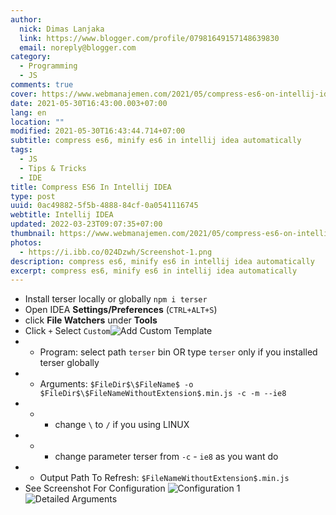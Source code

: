 ```yaml
---
author:
  nick: Dimas Lanjaka
  link: https://www.blogger.com/profile/07981649157148639830
  email: noreply@blogger.com
category:
  - Programming
  - JS
comments: true
cover: https://www.webmanajemen.com/2021/05/compress-es6-on-intellij-idea/17eb6b971f0a5a783f49a5402fe08050.png
date: 2021-05-30T16:43:00.003+07:00
lang: en
location: ""
modified: 2021-05-30T16:43:44.714+07:00
subtitle: compress es6, minify es6 in intellij idea automatically
tags:
  - JS
  - Tips & Tricks
  - IDE
title: Compress ES6 In Intellij IDEA
type: post
uuid: 0ac49882-5f5b-4888-84cf-0a0541116745
webtitle: Intellij IDEA
updated: 2022-03-23T09:07:35+07:00
thumbnail: https://www.webmanajemen.com/2021/05/compress-es6-on-intellij-idea/17eb6b971f0a5a783f49a5402fe08050.png
photos:
  - https://i.ibb.co/024Dzwh/Screenshot-1.png
description: compress es6, minify es6 in intellij idea automatically
excerpt: compress es6, minify es6 in intellij idea automatically
---
```


<ul><li>Install terser locally or globally <code>npm i terser</code></li><li>Open IDEA <strong>Settings/Preferences</strong> (<code>CTRL+ALT+S</code>)</li><li>click <strong>File Watchers</strong> under <strong>Tools</strong></li><li>Click <code>+</code> Select <code>Custom</code><img src="https://i.ibb.co/024Dzwh/Screenshot-1.png" alt="Add Custom Template"></li><li><ul><li>Program: select path <code>terser</code> bin OR type <code>terser</code> only if you installed terser globally</li></ul></li><li><ul><li>Arguments: <code>$FileDir$\$FileName$ -o $FileDir$\$FileNameWithoutExtension$.min.js -c -m --ie8</code></li></ul></li><li><ul><li><ul><li>change <code>\</code> to <code>/</code> if you using LINUX</li></ul></li></ul></li><li><ul><li><ul><li>change parameter terser from <code>-c</code> - <code>ie8</code> as you want do</li></ul></li></ul></li><li><ul><li>Output Path To Refresh: <code>$FileNameWithoutExtension$.min.js</code></li></ul></li><li>See Screenshot For Configuration <img src="https://i.ibb.co/0YRZNj7/Screenshot-2.png" alt="Configuration 1"><img src="https://i.ibb.co/TtHPZJg/Screenshot-3.png" alt="Detailed Arguments"></li></ul>
